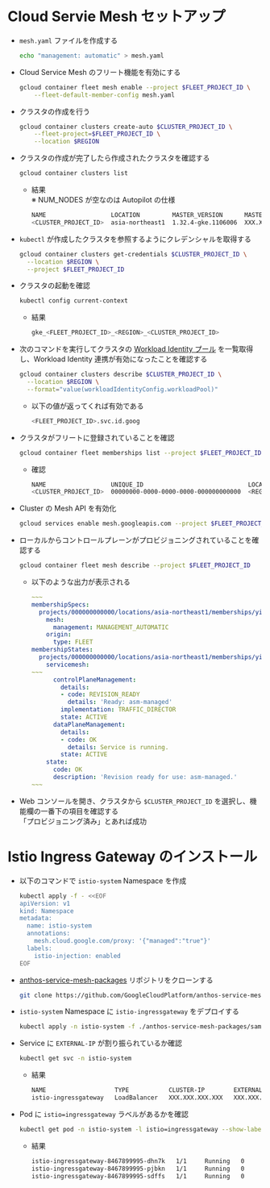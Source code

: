 # Cloud Servie Mesh セットアップ

- `mesh.yaml` ファイルを作成する
    
    ```bash
    echo "management: automatic" > mesh.yaml
    ```
    
- Cloud Service Mesh のフリート機能を有効にする
    
    ```bash
    gcloud container fleet mesh enable --project $FLEET_PROJECT_ID \
    	--fleet-default-member-config mesh.yaml
    ```
    
- クラスタの作成を行う
    
    ```bash
    gcloud container clusters create-auto $CLUSTER_PROJECT_ID \
    	--fleet-project=$FLEET_PROJECT_ID \
    	--location $REGION
    ```
    
- クラスタの作成が完了したら作成されたクラスタを確認する
    
    ```bash
    gcloud container clusters list
    ```
    
    - 結果  
    ※ NUM_NODES が空なのは Autopilot の仕様
        
        ```bash
        NAME                  LOCATION         MASTER_VERSION      MASTER_IP        MACHINE_TYPE  NODE_VERSION        NUM_NODES  STATUS
        <CLUSTER_PROJECT_ID>  asia-northeast1  1.32.4-gke.1106006  XXX.XXX.XXX.XXX  e2-small      1.32.4-gke.1106006             RUNNING
        ```
        
- `kubectl` が作成したクラスタを参照するようにクレデンシャルを取得する
    
    ```bash
    gcloud container clusters get-credentials $CLUSTER_PROJECT_ID \
      --location $REGION \
      --project $FLEET_PROJECT_ID
    ```
    
- クラスタの起動を確認
    
    ```bash
    kubectl config current-context
    ```
    
    - 結果
        
        ```bash
        gke_<FLEET_PROJECT_ID>_<REGION>_<CLUSTER_PROJECT_ID>
        ```
        
- 次のコマンドを実行してクラスタの [Workload Identity プール](https://cloud.google.com/iam/docs/workload-identity-federation?hl=ja#pools) を一覧取得し、Workload Identity 連携が有効になったことを確認する
    
    ```bash
    gcloud container clusters describe $CLUSTER_PROJECT_ID \
      --location $REGION \
      --format="value(workloadIdentityConfig.workloadPool)"
    ```
    
    - 以下の値が返ってくれば有効である
        
        ```bash
        <FLEET_PROJECT_ID>.svc.id.goog
        ```
        
- クラスタがフリートに登録されていることを確認
    
    ```bash
    gcloud container fleet memberships list --project $FLEET_PROJECT_ID
    ```
    
    - 確認
        
        ```bash
        NAME                  UNIQUE_ID                             LOCATION
        <CLUSTER_PROJECT_ID>  00000000-0000-0000-0000-000000000000  <REGION>
        ```
        
- Cluster の Mesh API を有効化
    
    ```bash
    gcloud services enable mesh.googleapis.com --project $FLEET_PROJECT_ID
    ```
    
- ローカルからコントロールプレーンがプロビジョニングされていることを確認する
    
    ```bash
    gcloud container fleet mesh describe --project $FLEET_PROJECT_ID
    ```
    
    - 以下のような出力が表示される
        
        ```yaml
        ~~~
        membershipSpecs:
          projects/000000000000/locations/asia-northeast1/memberships/yinoue-csm-bookinfo:
            mesh:
              management: MANAGEMENT_AUTOMATIC
            origin:
              type: FLEET
        membershipStates:
          projects/000000000000/locations/asia-northeast1/memberships/yinoue-csm-bookinfo:
            servicemesh:
        ~~~
              controlPlaneManagement:
                details:
                - code: REVISION_READY
                  details: 'Ready: asm-managed'
                implementation: TRAFFIC_DIRECTOR
                state: ACTIVE
              dataPlaneManagement:
                details:
                - code: OK
                  details: Service is running.
                state: ACTIVE
            state:
              code: OK
              description: 'Revision ready for use: asm-managed.'
        ~~~
        ```
        
- Web コンソールを開き、クラスタから `$CLUSTER_PROJECT_ID` を選択し、機能欄の一番下の項目を確認する  
「プロビジョニング済み」とあれば成功

# Istio Ingress Gateway のインストール

- 以下のコマンドで `istio-system` Namespace を作成
    
    ```bash
    kubectl apply -f - <<EOF
    apiVersion: v1
    kind: Namespace
    metadata:
      name: istio-system
      annotations:
        mesh.cloud.google.com/proxy: '{"managed":"true"}'
      labels:
        istio-injection: enabled
    EOF
    ```
    
- [anthos-service-mesh-packages](https://github.com/GoogleCloudPlatform/anthos-service-mesh-packages.git) リポジトリをクローンする
    
    ```bash
    git clone https://github.com/GoogleCloudPlatform/anthos-service-mesh-packages.git
    ```
    
- `istio-system` Namespace に `istio-ingressgateway` をデプロイする
    
    ```bash
    kubectl apply -n istio-system -f ./anthos-service-mesh-packages/samples/gateways/istio-ingressgateway
    ```
    
- Service に `EXTERNAL-IP` が割り振られているか確認
    
    ```bash
    kubectl get svc -n istio-system
    ```
    
    - 結果
        
        ```bash
        NAME                   TYPE           CLUSTER-IP        EXTERNAL-IP       PORT(S)                                      AGE
        istio-ingressgateway   LoadBalancer   XXX.XXX.XXX.XXX   XXX.XXX.XXX.XXX   15021:30242/TCP,80:32325/TCP,443:31116/TCP   12m
        ```
        
- Pod に `istio=ingressgateway` ラベルがあるかを確認
    
    ```bash
    kubectl get pod -n istio-system -l istio=ingressgateway --show-labels | grep "istio=ingressgateway"
    ```
    
    - 結果
        
        ```bash
        istio-ingressgateway-8467899995-dhn7k   1/1     Running   0          35m    app=istio-ingressgateway,istio=ingressgateway,pod-template-hash=8467899995,service.istio.io/canonical-name=istio-ingressgateway,service.istio.io/canonical-revision=latest
        istio-ingressgateway-8467899995-pjbkn   1/1     Running   0          35m    app=istio-ingressgateway,istio=ingressgateway,pod-template-hash=8467899995,service.istio.io/canonical-name=istio-ingressgateway,service.istio.io/canonical-revision=latest
        istio-ingressgateway-8467899995-sdffs   1/1     Running   0          35m    app=istio-ingressgateway,istio=ingressgateway,pod-template-hash=8467899995,service.istio.io/canonical-name=istio-ingressgateway,service.istio.io/canonical-revision=latest
        ```
